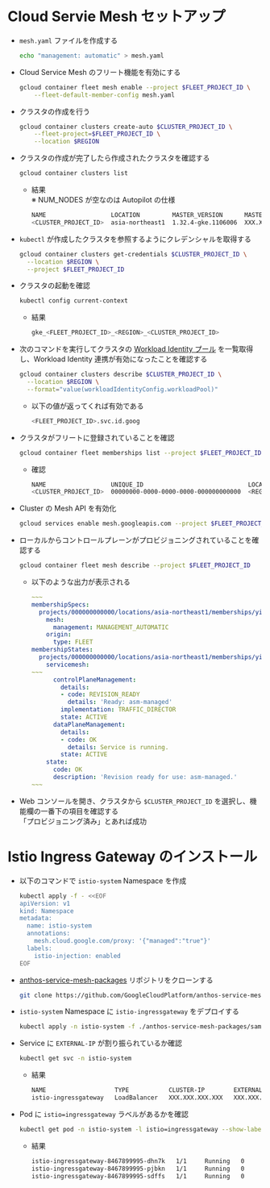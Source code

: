 # Cloud Servie Mesh セットアップ

- `mesh.yaml` ファイルを作成する
    
    ```bash
    echo "management: automatic" > mesh.yaml
    ```
    
- Cloud Service Mesh のフリート機能を有効にする
    
    ```bash
    gcloud container fleet mesh enable --project $FLEET_PROJECT_ID \
    	--fleet-default-member-config mesh.yaml
    ```
    
- クラスタの作成を行う
    
    ```bash
    gcloud container clusters create-auto $CLUSTER_PROJECT_ID \
    	--fleet-project=$FLEET_PROJECT_ID \
    	--location $REGION
    ```
    
- クラスタの作成が完了したら作成されたクラスタを確認する
    
    ```bash
    gcloud container clusters list
    ```
    
    - 結果  
    ※ NUM_NODES が空なのは Autopilot の仕様
        
        ```bash
        NAME                  LOCATION         MASTER_VERSION      MASTER_IP        MACHINE_TYPE  NODE_VERSION        NUM_NODES  STATUS
        <CLUSTER_PROJECT_ID>  asia-northeast1  1.32.4-gke.1106006  XXX.XXX.XXX.XXX  e2-small      1.32.4-gke.1106006             RUNNING
        ```
        
- `kubectl` が作成したクラスタを参照するようにクレデンシャルを取得する
    
    ```bash
    gcloud container clusters get-credentials $CLUSTER_PROJECT_ID \
      --location $REGION \
      --project $FLEET_PROJECT_ID
    ```
    
- クラスタの起動を確認
    
    ```bash
    kubectl config current-context
    ```
    
    - 結果
        
        ```bash
        gke_<FLEET_PROJECT_ID>_<REGION>_<CLUSTER_PROJECT_ID>
        ```
        
- 次のコマンドを実行してクラスタの [Workload Identity プール](https://cloud.google.com/iam/docs/workload-identity-federation?hl=ja#pools) を一覧取得し、Workload Identity 連携が有効になったことを確認する
    
    ```bash
    gcloud container clusters describe $CLUSTER_PROJECT_ID \
      --location $REGION \
      --format="value(workloadIdentityConfig.workloadPool)"
    ```
    
    - 以下の値が返ってくれば有効である
        
        ```bash
        <FLEET_PROJECT_ID>.svc.id.goog
        ```
        
- クラスタがフリートに登録されていることを確認
    
    ```bash
    gcloud container fleet memberships list --project $FLEET_PROJECT_ID
    ```
    
    - 確認
        
        ```bash
        NAME                  UNIQUE_ID                             LOCATION
        <CLUSTER_PROJECT_ID>  00000000-0000-0000-0000-000000000000  <REGION>
        ```
        
- Cluster の Mesh API を有効化
    
    ```bash
    gcloud services enable mesh.googleapis.com --project $FLEET_PROJECT_ID
    ```
    
- ローカルからコントロールプレーンがプロビジョニングされていることを確認する
    
    ```bash
    gcloud container fleet mesh describe --project $FLEET_PROJECT_ID
    ```
    
    - 以下のような出力が表示される
        
        ```yaml
        ~~~
        membershipSpecs:
          projects/000000000000/locations/asia-northeast1/memberships/yinoue-csm-bookinfo:
            mesh:
              management: MANAGEMENT_AUTOMATIC
            origin:
              type: FLEET
        membershipStates:
          projects/000000000000/locations/asia-northeast1/memberships/yinoue-csm-bookinfo:
            servicemesh:
        ~~~
              controlPlaneManagement:
                details:
                - code: REVISION_READY
                  details: 'Ready: asm-managed'
                implementation: TRAFFIC_DIRECTOR
                state: ACTIVE
              dataPlaneManagement:
                details:
                - code: OK
                  details: Service is running.
                state: ACTIVE
            state:
              code: OK
              description: 'Revision ready for use: asm-managed.'
        ~~~
        ```
        
- Web コンソールを開き、クラスタから `$CLUSTER_PROJECT_ID` を選択し、機能欄の一番下の項目を確認する  
「プロビジョニング済み」とあれば成功

# Istio Ingress Gateway のインストール

- 以下のコマンドで `istio-system` Namespace を作成
    
    ```bash
    kubectl apply -f - <<EOF
    apiVersion: v1
    kind: Namespace
    metadata:
      name: istio-system
      annotations:
        mesh.cloud.google.com/proxy: '{"managed":"true"}'
      labels:
        istio-injection: enabled
    EOF
    ```
    
- [anthos-service-mesh-packages](https://github.com/GoogleCloudPlatform/anthos-service-mesh-packages.git) リポジトリをクローンする
    
    ```bash
    git clone https://github.com/GoogleCloudPlatform/anthos-service-mesh-packages.git
    ```
    
- `istio-system` Namespace に `istio-ingressgateway` をデプロイする
    
    ```bash
    kubectl apply -n istio-system -f ./anthos-service-mesh-packages/samples/gateways/istio-ingressgateway
    ```
    
- Service に `EXTERNAL-IP` が割り振られているか確認
    
    ```bash
    kubectl get svc -n istio-system
    ```
    
    - 結果
        
        ```bash
        NAME                   TYPE           CLUSTER-IP        EXTERNAL-IP       PORT(S)                                      AGE
        istio-ingressgateway   LoadBalancer   XXX.XXX.XXX.XXX   XXX.XXX.XXX.XXX   15021:30242/TCP,80:32325/TCP,443:31116/TCP   12m
        ```
        
- Pod に `istio=ingressgateway` ラベルがあるかを確認
    
    ```bash
    kubectl get pod -n istio-system -l istio=ingressgateway --show-labels | grep "istio=ingressgateway"
    ```
    
    - 結果
        
        ```bash
        istio-ingressgateway-8467899995-dhn7k   1/1     Running   0          35m    app=istio-ingressgateway,istio=ingressgateway,pod-template-hash=8467899995,service.istio.io/canonical-name=istio-ingressgateway,service.istio.io/canonical-revision=latest
        istio-ingressgateway-8467899995-pjbkn   1/1     Running   0          35m    app=istio-ingressgateway,istio=ingressgateway,pod-template-hash=8467899995,service.istio.io/canonical-name=istio-ingressgateway,service.istio.io/canonical-revision=latest
        istio-ingressgateway-8467899995-sdffs   1/1     Running   0          35m    app=istio-ingressgateway,istio=ingressgateway,pod-template-hash=8467899995,service.istio.io/canonical-name=istio-ingressgateway,service.istio.io/canonical-revision=latest
        ```
